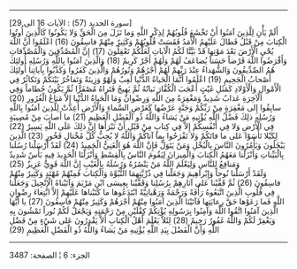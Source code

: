 ------------------------------------------------------------------------

\[سورة الحديد (57) : الآيات 16 الى 29\]  
أَلَمْ يَأْنِ لِلَّذِينَ آمَنُوا أَنْ تَخْشَعَ قُلُوبُهُمْ لِذِكْرِ اللَّهِ وَما نَزَلَ مِنَ الْحَقِّ وَلا يَكُونُوا
كَالَّذِينَ أُوتُوا الْكِتابَ مِنْ قَبْلُ فَطالَ عَلَيْهِمُ الْأَمَدُ فَقَسَتْ قُلُوبُهُمْ وَكَثِيرٌ مِنْهُمْ
فاسِقُونَ (16) اعْلَمُوا أَنَّ اللَّهَ يُحْيِ الْأَرْضَ بَعْدَ مَوْتِها قَدْ بَيَّنَّا لَكُمُ الْآياتِ لَعَلَّكُمْ
تَعْقِلُونَ (17) إِنَّ الْمُصَّدِّقِينَ وَالْمُصَّدِّقاتِ وَأَقْرَضُوا اللَّهَ قَرْضاً حَسَناً يُضاعَفُ لَهُمْ وَلَهُمْ
أَجْرٌ كَرِيمٌ (18) وَالَّذِينَ آمَنُوا بِاللَّهِ وَرُسُلِهِ أُولئِكَ هُمُ الصِّدِّيقُونَ وَالشُّهَداءُ عِنْدَ
رَبِّهِمْ لَهُمْ أَجْرُهُمْ وَنُورُهُمْ وَالَّذِينَ كَفَرُوا وَكَذَّبُوا بِآياتِنا أُولئِكَ أَصْحابُ الْجَحِيمِ
(19) اعْلَمُوا أَنَّمَا الْحَياةُ الدُّنْيا لَعِبٌ وَلَهْوٌ وَزِينَةٌ وَتَفاخُرٌ بَيْنَكُمْ وَتَكاثُرٌ فِي
الْأَمْوالِ وَالْأَوْلادِ كَمَثَلِ غَيْثٍ أَعْجَبَ الْكُفَّارَ نَباتُهُ ثُمَّ يَهِيجُ فَتَراهُ مُصْفَرًّا ثُمَّ يَكُونُ
حُطاماً وَفِي الْآخِرَةِ عَذابٌ شَدِيدٌ وَمَغْفِرَةٌ مِنَ اللَّهِ وَرِضْوانٌ وَمَا الْحَياةُ الدُّنْيا إِلاَّ
مَتاعُ الْغُرُورِ (20)  
سابِقُوا إِلى مَغْفِرَةٍ مِنْ رَبِّكُمْ وَجَنَّةٍ عَرْضُها كَعَرْضِ السَّماءِ وَالْأَرْضِ أُعِدَّتْ لِلَّذِينَ آمَنُوا
بِاللَّهِ وَرُسُلِهِ ذلِكَ فَضْلُ اللَّهِ يُؤْتِيهِ مَنْ يَشاءُ وَاللَّهُ ذُو الْفَضْلِ الْعَظِيمِ (21) ما
أَصابَ مِنْ مُصِيبَةٍ فِي الْأَرْضِ وَلا فِي أَنْفُسِكُمْ إِلاَّ فِي كِتابٍ مِنْ قَبْلِ أَنْ نَبْرَأَها إِنَّ ذلِكَ
عَلَى اللَّهِ يَسِيرٌ (22) لِكَيْلا تَأْسَوْا عَلى ما فاتَكُمْ وَلا تَفْرَحُوا بِما آتاكُمْ وَاللَّهُ
لا يُحِبُّ كُلَّ مُخْتالٍ فَخُورٍ (23) الَّذِينَ يَبْخَلُونَ وَيَأْمُرُونَ النَّاسَ بِالْبُخْلِ وَمَنْ يَتَوَلَّ فَإِنَّ
اللَّهَ هُوَ الْغَنِيُّ الْحَمِيدُ (24) لَقَدْ أَرْسَلْنا رُسُلَنا بِالْبَيِّناتِ وَأَنْزَلْنا مَعَهُمُ الْكِتابَ
وَالْمِيزانَ لِيَقُومَ النَّاسُ بِالْقِسْطِ وَأَنْزَلْنَا الْحَدِيدَ فِيهِ بَأْسٌ شَدِيدٌ وَمَنافِعُ لِلنَّاسِ
وَلِيَعْلَمَ اللَّهُ مَنْ يَنْصُرُهُ وَرُسُلَهُ بِالْغَيْبِ إِنَّ اللَّهَ قَوِيٌّ عَزِيزٌ (25)  
وَلَقَدْ أَرْسَلْنا نُوحاً وَإِبْراهِيمَ وَجَعَلْنا فِي ذُرِّيَّتِهِمَا النُّبُوَّةَ وَالْكِتابَ فَمِنْهُمْ مُهْتَدٍ
وَكَثِيرٌ مِنْهُمْ فاسِقُونَ (26) ثُمَّ قَفَّيْنا عَلى آثارِهِمْ بِرُسُلِنا وَقَفَّيْنا بِعِيسَى ابْنِ مَرْيَمَ
وَآتَيْناهُ الْإِنْجِيلَ وَجَعَلْنا فِي قُلُوبِ الَّذِينَ اتَّبَعُوهُ رَأْفَةً وَرَحْمَةً وَرَهْبانِيَّةً ابْتَدَعُوها
ما كَتَبْناها عَلَيْهِمْ إِلاَّ ابْتِغاءَ رِضْوانِ اللَّهِ فَما رَعَوْها حَقَّ رِعايَتِها فَآتَيْنَا الَّذِينَ
آمَنُوا مِنْهُمْ أَجْرَهُمْ وَكَثِيرٌ مِنْهُمْ فاسِقُونَ (27) يا أَيُّهَا الَّذِينَ آمَنُوا اتَّقُوا اللَّهَ
وَآمِنُوا بِرَسُولِهِ يُؤْتِكُمْ كِفْلَيْنِ مِنْ رَحْمَتِهِ وَيَجْعَلْ لَكُمْ نُوراً تَمْشُونَ بِهِ وَيَغْفِرْ لَكُمْ
وَاللَّهُ غَفُورٌ رَحِيمٌ (28) لِئَلاَّ يَعْلَمَ أَهْلُ الْكِتابِ أَلاَّ يَقْدِرُونَ عَلى شَيْءٍ مِنْ فَضْلِ اللَّهِ
وَأَنَّ الْفَضْلَ بِيَدِ اللَّهِ يُؤْتِيهِ مَنْ يَشاءُ وَاللَّهُ ذُو الْفَضْلِ الْعَظِيمِ (29)

------------------------------------------------------------------------

الجزء: 6 ¦ الصفحة: 3487
